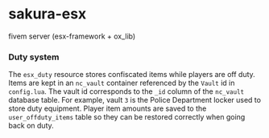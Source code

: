 # sakura-esx
fivem server (esx-framework + ox_lib)

### Duty system

The `esx_duty` resource stores confiscated items while players are off duty.
Items are kept in an `nc_vault` container referenced by the `Vault` id in
`config.lua`. The vault id corresponds to the `_id` column of the `nc_vault`
database table. For example, vault `3` is the Police Department locker used to
store duty equipment. Player item amounts are saved to the `user_offduty_items`
table so they can be restored correctly when going back on duty.
